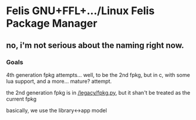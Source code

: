 # Felis GNU+FFL+.../Linux Felis Package Manager
## no, i'm not serious about the naming right now.
### Goals
4th generation fpkg attempts... well, to be the 2nd fpkg, but in c, with some lua support,
and a more... mature? attempt.

the 2nd generation fpkg is in [/legacy/fpkg.py](legacy), but it shan't be treated as the current fpkg

basically, we use the library<->app model
